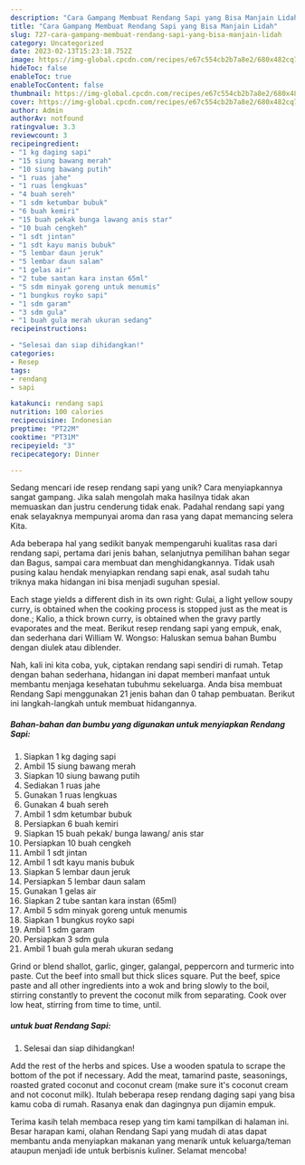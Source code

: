 ```yaml
---
description: "Cara Gampang Membuat Rendang Sapi yang Bisa Manjain Lidah"
title: "Cara Gampang Membuat Rendang Sapi yang Bisa Manjain Lidah"
slug: 727-cara-gampang-membuat-rendang-sapi-yang-bisa-manjain-lidah
category: Uncategorized
date: 2023-02-13T15:23:18.752Z
image: https://img-global.cpcdn.com/recipes/e67c554cb2b7a8e2/680x482cq70/rendang-sapi-foto-resep-utama.jpg
hideToc: false
enableToc: true
enableTocContent: false
thumbnail: https://img-global.cpcdn.com/recipes/e67c554cb2b7a8e2/680x482cq70/rendang-sapi-foto-resep-utama.jpg
cover: https://img-global.cpcdn.com/recipes/e67c554cb2b7a8e2/680x482cq70/rendang-sapi-foto-resep-utama.jpg
author: Admin
authorAv: notfound
ratingvalue: 3.3
reviewcount: 3
recipeingredient:
- "1 kg daging sapi"
- "15 siung bawang merah"
- "10 siung bawang putih"
- "1 ruas jahe"
- "1 ruas lengkuas"
- "4 buah sereh"
- "1 sdm ketumbar bubuk"
- "6 buah kemiri"
- "15 buah pekak bunga lawang anis star"
- "10 buah cengkeh"
- "1 sdt jintan"
- "1 sdt kayu manis bubuk"
- "5 lembar daun jeruk"
- "5 lembar daun salam"
- "1 gelas air"
- "2 tube santan kara instan 65ml"
- "5 sdm minyak goreng untuk menumis"
- "1 bungkus royko sapi"
- "1 sdm garam"
- "3 sdm gula"
- "1 buah gula merah ukuran sedang"
recipeinstructions:

- "Selesai dan siap dihidangkan!"
categories:
- Resep
tags:
- rendang
- sapi

katakunci: rendang sapi 
nutrition: 100 calories
recipecuisine: Indonesian
preptime: "PT22M"
cooktime: "PT31M"
recipeyield: "3"
recipecategory: Dinner

---
```





Sedang mencari ide resep rendang sapi yang unik? Cara menyiapkannya sangat gampang. Jika salah mengolah maka hasilnya tidak akan memuaskan dan justru cenderung tidak enak. Padahal rendang sapi yang enak selayaknya mempunyai aroma dan rasa yang dapat memancing selera Kita.





Ada beberapa hal yang sedikit banyak mempengaruhi kualitas rasa dari rendang sapi, pertama dari jenis bahan, selanjutnya pemilihan bahan segar dan Bagus, sampai cara membuat dan menghidangkannya. Tidak usah pusing kalau hendak menyiapkan rendang sapi enak,      asal sudah tahu triknya maka hidangan ini bisa menjadi suguhan spesial.














Each stage yields a different dish in its own right: Gulai, a light yellow soupy curry, is obtained when the cooking process is stopped just as the meat is done.; Kalio, a thick brown curry, is obtained when the gravy partly evaporates and the meat. Berikut resep rendang sapi yang empuk, enak, dan sederhana dari William W. Wongso: Haluskan semua bahan Bumbu dengan diulek atau diblender.






Nah, kali ini kita coba, yuk, ciptakan rendang sapi sendiri di rumah. Tetap dengan bahan sederhana, hidangan ini dapat memberi manfaat untuk membantu menjaga kesehatan tubuhmu sekeluarga. Anda bisa membuat Rendang Sapi menggunakan 21 jenis bahan dan 0 tahap pembuatan. Berikut ini langkah-langkah untuk membuat hidangannya.

<!--inarticleads1-->

##### Bahan-bahan dan bumbu yang digunakan untuk menyiapkan Rendang Sapi:

1. Siapkan 1 kg daging sapi
1. Ambil 15 siung bawang merah
1. Siapkan 10 siung bawang putih
1. Sediakan 1 ruas jahe
1. Gunakan 1 ruas lengkuas
1. Gunakan 4 buah sereh
1. Ambil 1 sdm ketumbar bubuk
1. Persiapkan 6 buah kemiri
1. Siapkan 15 buah pekak/ bunga lawang/ anis star
1. Persiapkan 10 buah cengkeh
1. Ambil 1 sdt jintan
1. Ambil 1 sdt kayu manis bubuk
1. Siapkan 5 lembar daun jeruk
1. Persiapkan 5 lembar daun salam
1. Gunakan 1 gelas air
1. Siapkan 2 tube santan kara instan (65ml)
1. Ambil 5 sdm minyak goreng untuk menumis
1. Siapkan 1 bungkus royko sapi
1. Ambil 1 sdm garam
1. Persiapkan 3 sdm gula
1. Ambil 1 buah gula merah ukuran sedang


Grind or blend shallot, garlic, ginger, galangal, peppercorn and turmeric into paste. Cut the beef into small but thick slices square. Put the beef, spice paste and all other ingredients into a wok and bring slowly to the boil, stirring constantly to prevent the coconut milk from separating. Cook over low heat, stirring from time to time, until. 

<!--inarticleads2-->

#####  untuk buat Rendang Sapi:


1. Selesai dan siap dihidangkan!

Add the rest of the herbs and spices. Use a wooden spatula to scrape the bottom of the pot if necessary. Add the meat, tamarind paste, seasonings, roasted grated coconut and coconut cream (make sure it&#39;s coconut cream and not coconut milk). Itulah beberapa resep rendang daging sapi yang bisa kamu coba di rumah. Rasanya enak dan dagingnya pun dijamin empuk. 

Terima kasih telah membaca resep yang tim kami tampilkan di halaman ini. Besar harapan kami, olahan Rendang Sapi yang mudah di atas dapat membantu anda menyiapkan makanan yang menarik untuk keluarga/teman ataupun menjadi ide untuk berbisnis kuliner. Selamat mencoba!
